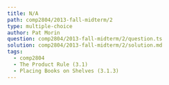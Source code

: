 ```yaml
---
title: N/A
path: comp2804/2013-fall-midterm/2
type: multiple-choice
author: Pat Morin
question: comp2804/2013-fall-midterm/2/question.ts
solution: comp2804/2013-fall-midterm/2/solution.md
tags:
  - comp2804
  - The Product Rule (3.1)
  - Placing Books on Shelves (3.1.3)
---
```

